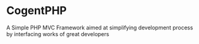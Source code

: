 # CogentPHP
A Simple PHP MVC Framework aimed at simplifying development process by interfacing works of great developers
